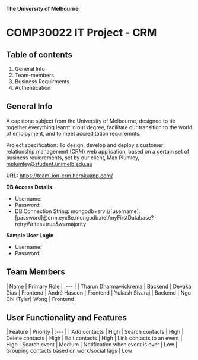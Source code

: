 **The University of Melbourne**
# COMP30022 IT Project - CRM 

## Table of contents
1. General Info
2. Team-members
3. Business Requirments
4. Authentication

## General Info
A capstone subject from the University of Melbourne, designed to tie together everything learnt in our degree, facilitate our transition to the world of employment, and to meet accreditation requiremnts.  
  
Project specification: To design, develop and deploy a customer relationship management (CRM) web application, based on a certain set of business reuiqrements, set by our client, Max Plumley, mplumley@student.unimelb.edu.au 
  
**URL:** https://team-ion-crm.herokuapp.com/  
  
**DB Access Details:**  
* Username:   
* Password: 
* DB Connection String: mongodb+srv://[username]:[password]@crm.eyx8e.mongodb.net/myFirstDatabase?retryWrites=true&w=majority

**Sample User Login**
 * Username:  
 * Password:  


## Team Members
| Name | Primary Role
| :---         |
| Tharun Dharmawickrema  | Backend
| Devaka Dias  | Frontend
| André Hasoon  | Frontend
| Yukash Sivaraj  | Backend
| Ngo Chi (Tyler) Wong  | Frontend


## User Functionality and Features
| Feature | Priority
| :---         |
| Add contacts  | High 
| Search contacts  | High
| Delete contacts  | High
| Edit contacts  | High
| Link contacts to an event  | High
| Search event  | Medium
| Notification when event is over | Low
| Grouping contacts based on  work/social tags | Low




